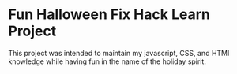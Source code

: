 # Fun Halloween Fix Hack Learn Project

This project was intended to maintain my javascript, CSS, and HTMl knowledge while having fun in the name of the holiday spirit.
